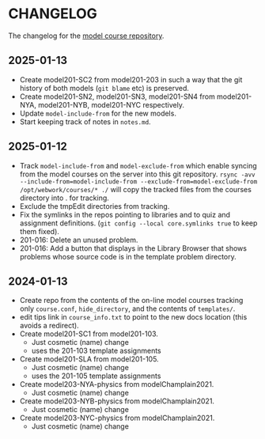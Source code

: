 # CHANGELOG

The changelog for the [model course repository](https://github.com/cslmath/model-Courses).

## 2025-01-13

* Create model201-SC2 from model201-203 in such a way that the git history of both models
  (`git blame` etc) is preserved.
* Create model201-SN2, model201-SN3, model201-SN4
  from model201-NYA, model201-NYB, model201-NYC respectively.
* Update `model-include-from` for the new models.
* Start keeping track of notes in `notes.md`.

## 2025-01-12

* Track `model-include-from` and `model-exclude-from`
  which enable syncing from the model courses on the server into this git repository.
  `rsync -avv --include-from=model-include-from --exclude-from=model-exclude-from /opt/webwork/courses/* ./`
  will copy the tracked files from the courses directory into . for tracking.
* Exclude the tmpEdit directories from tracking.
* Fix the symlinks in the repos pointing to libraries and to quiz and assignment definitions.
(`git config --local core.symlinks true` to keep them fixed).
* 201-016: Delete an unused problem.
* 201-016: Add a button that displays in the Library Browser
  that shows problems whose source code is in the template problem directory.

## 2024-01-13

* Create repo from the contents of the on-line model courses tracking only `course.conf`, `hide_directory`, and the contents of `templates/`.
* edit tips link in `course_info.txt` to point to the new docs location (this avoids a redirect).
* Create model201-SC1 from model201-103.
  - Just cosmetic (name) change
  - uses the 201-103 template assignments
* Create model201-SLA from model201-105.
  - Just cosmetic (name) change
  - uses the 201-105 template assignments
* Create model203-NYA-physics from modelChamplain2021.
  - Just cosmetic (name) change
* Create model203-NYB-physics from modelChamplain2021.
  - Just cosmetic (name) change
* Create model203-NYC-physics from modelChamplain2021.
  - Just cosmetic (name) change
